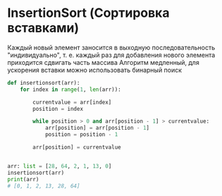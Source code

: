 # InsertionSort (Сортировка вставками)

Каждый новый элемент заносится в выходную последовательность "индивидуально",
т. е. каждый раз для добавления нового элемента приходится сдвигать часть массива
Алгоритм медленный, для ускорения вставки можно использовать бинарный поиск

```python
def insertionsort(arr):
    for index in range(1, len(arr)):

        currentvalue = arr[index]
        position = index

        while position > 0 and arr[position - 1] > currentvalue:
            arr[position] = arr[position - 1]
            position = position - 1

        arr[position] = currentvalue


arr: list = [28, 64, 2, 1, 13, 0]
insertionsort(arr)
print(arr)
# [0, 1, 2, 13, 28, 64]
```